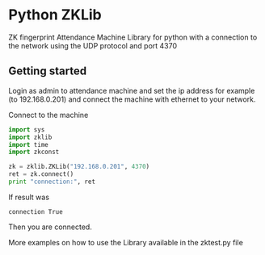 # Python ZKLib #

ZK fingerprint Attendance Machine Library for python with a connection to the network using the UDP protocol and port 4370

## Getting started

Login as admin to attendance machine and set the ip address for example (to 192.168.0.201) and connect the machine with ethernet to your network.

Connect to the machine

```python
import sys
import zklib
import time
import zkconst

zk = zklib.ZKLib("192.168.0.201", 4370)
ret = zk.connect()
print "connection:", ret
```

If result was
```
connection True
```
Then you are connected.

More examples on how to use the Library available in the
zktest.py file
